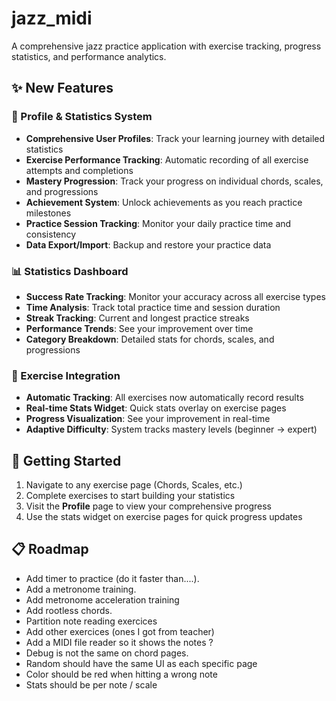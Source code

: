 # jazz_midi

A comprehensive jazz practice application with exercise tracking, progress statistics, and performance analytics.

## ✨ New Features

### 🎯 Profile & Statistics System

- **Comprehensive User Profiles**: Track your learning journey with detailed statistics
- **Exercise Performance Tracking**: Automatic recording of all exercise attempts and completions
- **Mastery Progression**: Track your progress on individual chords, scales, and progressions
- **Achievement System**: Unlock achievements as you reach practice milestones
- **Practice Session Tracking**: Monitor your daily practice time and consistency
- **Data Export/Import**: Backup and restore your practice data

### 📊 Statistics Dashboard

- **Success Rate Tracking**: Monitor your accuracy across all exercise types
- **Time Analysis**: Track total practice time and session duration
- **Streak Tracking**: Current and longest practice streaks
- **Performance Trends**: See your improvement over time
- **Category Breakdown**: Detailed stats for chords, scales, and progressions

### 🎵 Exercise Integration

- **Automatic Tracking**: All exercises now automatically record results
- **Real-time Stats Widget**: Quick stats overlay on exercise pages
- **Progress Visualization**: See your improvement in real-time
- **Adaptive Difficulty**: System tracks mastery levels (beginner → expert)

## 🚀 Getting Started

1. Navigate to any exercise page (Chords, Scales, etc.)
2. Complete exercises to start building your statistics
3. Visit the **Profile** page to view your comprehensive progress
4. Use the stats widget on exercise pages for quick progress updates

## 📋 Roadmap

- Add timer to practice (do it faster than....).
- Add a metronome training.
- Add metronome acceleration training
- Add rootless chords.
- Partition note reading exercices
- Add other exercices (ones I got from teacher)
- Add a MIDI file reader so it shows the notes ?
- Debug is not the same on chord pages.
- Random should have the same UI as each specific page
- Color should be red when hitting a wrong note
- Stats should be per note / scale

